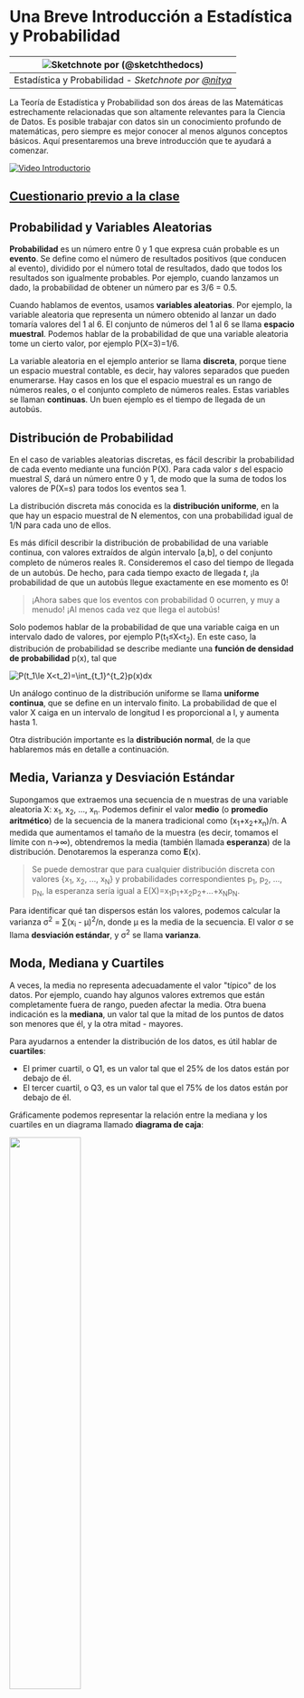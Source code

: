 <!--
CO_OP_TRANSLATOR_METADATA:
{
  "original_hash": "1cf49f029ba1f25a54f0d5bc2fa575fc",
  "translation_date": "2025-09-05T13:43:45+00:00",
  "source_file": "1-Introduction/04-stats-and-probability/README.md",
  "language_code": "es"
}
-->
# Una Breve Introducción a Estadística y Probabilidad

|![ Sketchnote por [(@sketchthedocs)](https://sketchthedocs.dev) ](../../sketchnotes/04-Statistics-Probability.png)|
|:---:|
| Estadística y Probabilidad - _Sketchnote por [@nitya](https://twitter.com/nitya)_ |

La Teoría de Estadística y Probabilidad son dos áreas de las Matemáticas estrechamente relacionadas que son altamente relevantes para la Ciencia de Datos. Es posible trabajar con datos sin un conocimiento profundo de matemáticas, pero siempre es mejor conocer al menos algunos conceptos básicos. Aquí presentaremos una breve introducción que te ayudará a comenzar.

[![Video Introductorio](../../../../1-Introduction/04-stats-and-probability/images/video-prob-and-stats.png)](https://youtu.be/Z5Zy85g4Yjw)

## [Cuestionario previo a la clase](https://ff-quizzes.netlify.app/en/ds/quiz/6)

## Probabilidad y Variables Aleatorias

**Probabilidad** es un número entre 0 y 1 que expresa cuán probable es un **evento**. Se define como el número de resultados positivos (que conducen al evento), dividido por el número total de resultados, dado que todos los resultados son igualmente probables. Por ejemplo, cuando lanzamos un dado, la probabilidad de obtener un número par es 3/6 = 0.5.

Cuando hablamos de eventos, usamos **variables aleatorias**. Por ejemplo, la variable aleatoria que representa un número obtenido al lanzar un dado tomaría valores del 1 al 6. El conjunto de números del 1 al 6 se llama **espacio muestral**. Podemos hablar de la probabilidad de que una variable aleatoria tome un cierto valor, por ejemplo P(X=3)=1/6.

La variable aleatoria en el ejemplo anterior se llama **discreta**, porque tiene un espacio muestral contable, es decir, hay valores separados que pueden enumerarse. Hay casos en los que el espacio muestral es un rango de números reales, o el conjunto completo de números reales. Estas variables se llaman **continuas**. Un buen ejemplo es el tiempo de llegada de un autobús.

## Distribución de Probabilidad

En el caso de variables aleatorias discretas, es fácil describir la probabilidad de cada evento mediante una función P(X). Para cada valor *s* del espacio muestral *S*, dará un número entre 0 y 1, de modo que la suma de todos los valores de P(X=s) para todos los eventos sea 1.

La distribución discreta más conocida es la **distribución uniforme**, en la que hay un espacio muestral de N elementos, con una probabilidad igual de 1/N para cada uno de ellos.

Es más difícil describir la distribución de probabilidad de una variable continua, con valores extraídos de algún intervalo [a,b], o del conjunto completo de números reales ℝ. Consideremos el caso del tiempo de llegada de un autobús. De hecho, para cada tiempo exacto de llegada *t*, ¡la probabilidad de que un autobús llegue exactamente en ese momento es 0!

> ¡Ahora sabes que los eventos con probabilidad 0 ocurren, y muy a menudo! ¡Al menos cada vez que llega el autobús!

Solo podemos hablar de la probabilidad de que una variable caiga en un intervalo dado de valores, por ejemplo P(t<sub>1</sub>≤X<t<sub>2</sub>). En este caso, la distribución de probabilidad se describe mediante una **función de densidad de probabilidad** p(x), tal que

![P(t_1\le X<t_2)=\int_{t_1}^{t_2}p(x)dx](../../../../1-Introduction/04-stats-and-probability/images/probability-density.png)

Un análogo continuo de la distribución uniforme se llama **uniforme continua**, que se define en un intervalo finito. La probabilidad de que el valor X caiga en un intervalo de longitud l es proporcional a l, y aumenta hasta 1.

Otra distribución importante es la **distribución normal**, de la que hablaremos más en detalle a continuación.

## Media, Varianza y Desviación Estándar

Supongamos que extraemos una secuencia de n muestras de una variable aleatoria X: x<sub>1</sub>, x<sub>2</sub>, ..., x<sub>n</sub>. Podemos definir el valor **medio** (o **promedio aritmético**) de la secuencia de la manera tradicional como (x<sub>1</sub>+x<sub>2</sub>+x<sub>n</sub>)/n. A medida que aumentamos el tamaño de la muestra (es decir, tomamos el límite con n→∞), obtendremos la media (también llamada **esperanza**) de la distribución. Denotaremos la esperanza como **E**(x).

> Se puede demostrar que para cualquier distribución discreta con valores {x<sub>1</sub>, x<sub>2</sub>, ..., x<sub>N</sub>} y probabilidades correspondientes p<sub>1</sub>, p<sub>2</sub>, ..., p<sub>N</sub>, la esperanza sería igual a E(X)=x<sub>1</sub>p<sub>1</sub>+x<sub>2</sub>p<sub>2</sub>+...+x<sub>N</sub>p<sub>N</sub>.

Para identificar qué tan dispersos están los valores, podemos calcular la varianza σ<sup>2</sup> = ∑(x<sub>i</sub> - μ)<sup>2</sup>/n, donde μ es la media de la secuencia. El valor σ se llama **desviación estándar**, y σ<sup>2</sup> se llama **varianza**.

## Moda, Mediana y Cuartiles

A veces, la media no representa adecuadamente el valor "típico" de los datos. Por ejemplo, cuando hay algunos valores extremos que están completamente fuera de rango, pueden afectar la media. Otra buena indicación es la **mediana**, un valor tal que la mitad de los puntos de datos son menores que él, y la otra mitad - mayores.

Para ayudarnos a entender la distribución de los datos, es útil hablar de **cuartiles**:

* El primer cuartil, o Q1, es un valor tal que el 25% de los datos están por debajo de él.
* El tercer cuartil, o Q3, es un valor tal que el 75% de los datos están por debajo de él.

Gráficamente podemos representar la relación entre la mediana y los cuartiles en un diagrama llamado **diagrama de caja**:

<img src="images/boxplot_explanation.png" width="50%"/>

Aquí también calculamos el **rango intercuartil** IQR=Q3-Q1, y los llamados **valores atípicos** - valores que están fuera de los límites [Q1-1.5*IQR,Q3+1.5*IQR].

Para una distribución finita que contiene un pequeño número de valores posibles, un buen valor "típico" es el que aparece con mayor frecuencia, llamado **moda**. A menudo se aplica a datos categóricos, como colores. Consideremos una situación en la que tenemos dos grupos de personas: algunos que prefieren fuertemente el rojo, y otros que prefieren el azul. Si codificamos los colores con números, el valor medio para un color favorito estaría en algún lugar del espectro naranja-verde, lo que no indica la preferencia real de ninguno de los grupos. Sin embargo, la moda sería uno de los colores, o ambos colores, si el número de personas que votan por ellos es igual (en este caso llamamos a la muestra **multimodal**).

## Datos del Mundo Real

Cuando analizamos datos de la vida real, a menudo no son variables aleatorias como tal, en el sentido de que no realizamos experimentos con resultados desconocidos. Por ejemplo, consideremos un equipo de jugadores de béisbol y sus datos corporales, como altura, peso y edad. Esos números no son exactamente aleatorios, pero aún podemos aplicar los mismos conceptos matemáticos. Por ejemplo, una secuencia de pesos de personas puede considerarse como una secuencia de valores extraídos de alguna variable aleatoria. A continuación se muestra la secuencia de pesos de jugadores de béisbol reales de [Major League Baseball](http://mlb.mlb.com/index.jsp), tomada de [este conjunto de datos](http://wiki.stat.ucla.edu/socr/index.php/SOCR_Data_MLB_HeightsWeights) (para tu conveniencia, solo se muestran los primeros 20 valores):

```
[180.0, 215.0, 210.0, 210.0, 188.0, 176.0, 209.0, 200.0, 231.0, 180.0, 188.0, 180.0, 185.0, 160.0, 180.0, 185.0, 197.0, 189.0, 185.0, 219.0]
```

> **Nota**: Para ver el ejemplo de cómo trabajar con este conjunto de datos, echa un vistazo al [notebook adjunto](../../../../1-Introduction/04-stats-and-probability/notebook.ipynb). También hay varios desafíos a lo largo de esta lección, y puedes completarlos agregando algo de código a ese notebook. Si no estás seguro de cómo operar con datos, no te preocupes: volveremos a trabajar con datos usando Python más adelante. Si no sabes cómo ejecutar código en Jupyter Notebook, consulta [este artículo](https://soshnikov.com/education/how-to-execute-notebooks-from-github/).

Aquí está el diagrama de caja que muestra la media, mediana y cuartiles de nuestros datos:

![Diagrama de Caja de Peso](../../../../1-Introduction/04-stats-and-probability/images/weight-boxplot.png)

Dado que nuestros datos contienen información sobre diferentes **roles** de jugadores, también podemos hacer el diagrama de caja por rol, lo que nos permitirá tener una idea de cómo los valores de los parámetros difieren según los roles. Esta vez consideraremos la altura:

![Diagrama de Caja por Rol](../../../../1-Introduction/04-stats-and-probability/images/boxplot_byrole.png)

Este diagrama sugiere que, en promedio, la altura de los jugadores de primera base es mayor que la altura de los jugadores de segunda base. Más adelante en esta lección aprenderemos cómo podemos probar esta hipótesis de manera más formal y cómo demostrar que nuestros datos son estadísticamente significativos para mostrar esto.

> Al trabajar con datos del mundo real, asumimos que todos los puntos de datos son muestras extraídas de alguna distribución de probabilidad. Esta suposición nos permite aplicar técnicas de aprendizaje automático y construir modelos predictivos funcionales.

Para ver cuál es la distribución de nuestros datos, podemos graficar un gráfico llamado **histograma**. El eje X contendrá un número de diferentes intervalos de peso (los llamados **bins**), y el eje vertical mostrará el número de veces que nuestra muestra de variable aleatoria estuvo dentro de un intervalo dado.

![Histograma de datos del mundo real](../../../../1-Introduction/04-stats-and-probability/images/weight-histogram.png)

En este histograma puedes ver que todos los valores están centrados alrededor de cierto peso promedio, y cuanto más nos alejamos de ese peso, menos pesos de ese valor se encuentran. Es decir, es muy improbable que el peso de un jugador de béisbol sea muy diferente del peso promedio. La varianza de los pesos muestra la medida en que los pesos probablemente difieran del promedio.

> Si tomamos los pesos de otras personas, no de la liga de béisbol, es probable que la distribución sea diferente. Sin embargo, la forma de la distribución será la misma, pero la media y la varianza cambiarán. Por lo tanto, si entrenamos nuestro modelo con jugadores de béisbol, es probable que dé resultados incorrectos cuando se aplique a estudiantes de una universidad, porque la distribución subyacente es diferente.

## Distribución Normal

La distribución de pesos que hemos visto anteriormente es muy típica, y muchas mediciones del mundo real siguen el mismo tipo de distribución, pero con diferentes medias y varianzas. Esta distribución se llama **distribución normal**, y juega un papel muy importante en estadística.

Usar la distribución normal es una forma correcta de generar pesos aleatorios de posibles jugadores de béisbol. Una vez que conocemos el peso promedio `mean` y la desviación estándar `std`, podemos generar 1000 muestras de peso de la siguiente manera:
```python
samples = np.random.normal(mean,std,1000)
``` 

Si graficamos el histograma de las muestras generadas, veremos una imagen muy similar a la mostrada anteriormente. Y si aumentamos el número de muestras y el número de bins, podemos generar una imagen de una distribución normal más cercana a la ideal:

![Distribución Normal con media=0 y desviación estándar=1](../../../../1-Introduction/04-stats-and-probability/images/normal-histogram.png)

*Distribución Normal con media=0 y desviación estándar=1*

## Intervalos de Confianza

Cuando hablamos de los pesos de los jugadores de béisbol, asumimos que existe cierta **variable aleatoria W** que corresponde a la distribución de probabilidad ideal de los pesos de todos los jugadores de béisbol (la llamada **población**). Nuestra secuencia de pesos corresponde a un subconjunto de todos los jugadores de béisbol que llamamos **muestra**. Una pregunta interesante es, ¿podemos conocer los parámetros de la distribución de W, es decir, la media y la varianza de la población?

La respuesta más sencilla sería calcular la media y la varianza de nuestra muestra. Sin embargo, podría suceder que nuestra muestra aleatoria no represente con precisión a toda la población. Por lo tanto, tiene sentido hablar de **intervalos de confianza**.

> **Intervalo de confianza** es la estimación de la verdadera media de la población dada nuestra muestra, que es precisa con cierta probabilidad (o **nivel de confianza**).

Supongamos que tenemos una muestra X

1</sub>, ..., X<sub>n</sub> de nuestra distribución. Cada vez que tomamos una muestra de nuestra distribución, terminamos con un valor medio diferente μ. Por lo tanto, μ puede considerarse una variable aleatoria. Un **intervalo de confianza** con confianza p es un par de valores (L<sub>p</sub>,R<sub>p</sub>), tal que **P**(L<sub>p</sub>≤μ≤R<sub>p</sub>) = p, es decir, la probabilidad de que el valor medio medido caiga dentro del intervalo es igual a p.

Va más allá de nuestra breve introducción discutir en detalle cómo se calculan esos intervalos de confianza. Se pueden encontrar más detalles [en Wikipedia](https://en.wikipedia.org/wiki/Confidence_interval). En resumen, definimos la distribución de la media de la muestra calculada en relación con la media verdadera de la población, lo que se llama **distribución de Student**.

> **Dato interesante**: La distribución de Student lleva el nombre del matemático William Sealy Gosset, quien publicó su artículo bajo el seudónimo "Student". Trabajaba en la cervecería Guinness y, según una de las versiones, su empleador no quería que el público general supiera que estaban utilizando pruebas estadísticas para determinar la calidad de las materias primas.

Si queremos estimar la media μ de nuestra población con confianza p, necesitamos tomar el *(1-p)/2-ésimo percentil* de una distribución de Student A, que puede obtenerse de tablas o calcularse utilizando algunas funciones integradas de software estadístico (por ejemplo, Python, R, etc.). Entonces, el intervalo para μ sería dado por X±A*D/√n, donde X es la media obtenida de la muestra y D es la desviación estándar.

> **Nota**: También omitimos la discusión de un concepto importante de [grados de libertad](https://en.wikipedia.org/wiki/Degrees_of_freedom_(statistics)), que es relevante en relación con la distribución de Student. Puedes consultar libros más completos sobre estadística para entender este concepto en profundidad.

Un ejemplo de cálculo de intervalos de confianza para pesos y alturas se encuentra en los [notebooks adjuntos](../../../../1-Introduction/04-stats-and-probability/notebook.ipynb).

| p | Media de peso |
|-----|-----------|
| 0.85 | 201.73±0.94 |
| 0.90 | 201.73±1.08 |
| 0.95 | 201.73±1.28 |

Nota que cuanto mayor es la probabilidad de confianza, más amplio es el intervalo de confianza.

## Pruebas de hipótesis

En nuestro conjunto de datos de jugadores de béisbol, hay diferentes roles de jugadores, que se pueden resumir a continuación (consulta el [notebook adjunto](../../../../1-Introduction/04-stats-and-probability/notebook.ipynb) para ver cómo se puede calcular esta tabla):

| Rol | Altura | Peso | Cantidad |
|------|--------|--------|-------|
| Catcher | 72.723684 | 204.328947 | 76 |
| Designated_Hitter | 74.222222 | 220.888889 | 18 |
| First_Baseman | 74.000000 | 213.109091 | 55 |
| Outfielder | 73.010309 | 199.113402 | 194 |
| Relief_Pitcher | 74.374603 | 203.517460 | 315 |
| Second_Baseman | 71.362069 | 184.344828 | 58 |
| Shortstop | 71.903846 | 182.923077 | 52 |
| Starting_Pitcher | 74.719457 | 205.163636 | 221 |
| Third_Baseman | 73.044444 | 200.955556 | 45 |

Podemos notar que las alturas medias de los primera base son mayores que las de los segunda base. Por lo tanto, podríamos estar tentados a concluir que **los primera base son más altos que los segunda base**.

> Esta afirmación se llama **una hipótesis**, porque no sabemos si el hecho es realmente cierto o no.

Sin embargo, no siempre es obvio si podemos hacer esta conclusión. De la discusión anterior sabemos que cada media tiene un intervalo de confianza asociado, y por lo tanto esta diferencia podría ser solo un error estadístico. Necesitamos una forma más formal de probar nuestra hipótesis.

Calculemos los intervalos de confianza por separado para las alturas de los primera y segunda base:

| Confianza | Primera base | Segunda base |
|------------|---------------|----------------|
| 0.85 | 73.62..74.38 | 71.04..71.69 |
| 0.90 | 73.56..74.44 | 70.99..71.73 |
| 0.95 | 73.47..74.53 | 70.92..71.81 |

Podemos ver que bajo ninguna confianza los intervalos se superponen. Eso prueba nuestra hipótesis de que los primera base son más altos que los segunda base.

Más formalmente, el problema que estamos resolviendo es ver si **dos distribuciones de probabilidad son iguales**, o al menos tienen los mismos parámetros. Dependiendo de la distribución, necesitamos usar diferentes pruebas para eso. Si sabemos que nuestras distribuciones son normales, podemos aplicar **[prueba t de Student](https://en.wikipedia.org/wiki/Student%27s_t-test)**.

En la prueba t de Student, calculamos el llamado **valor t**, que indica la diferencia entre las medias, teniendo en cuenta la varianza. Se demuestra que el valor t sigue la **distribución de Student**, lo que nos permite obtener el valor umbral para un nivel de confianza dado **p** (esto puede calcularse o consultarse en tablas numéricas). Luego comparamos el valor t con este umbral para aprobar o rechazar la hipótesis.

En Python, podemos usar el paquete **SciPy**, que incluye la función `ttest_ind` (además de muchas otras funciones estadísticas útiles). Calcula el valor t por nosotros y también realiza la búsqueda inversa del valor p de confianza, para que podamos simplemente observar la confianza para sacar la conclusión.

Por ejemplo, nuestra comparación entre las alturas de los primera y segunda base nos da los siguientes resultados: 
```python
from scipy.stats import ttest_ind

tval, pval = ttest_ind(df.loc[df['Role']=='First_Baseman',['Height']], df.loc[df['Role']=='Designated_Hitter',['Height']],equal_var=False)
print(f"T-value = {tval[0]:.2f}\nP-value: {pval[0]}")
```
```
T-value = 7.65
P-value: 9.137321189738925e-12
```
En nuestro caso, el valor p es muy bajo, lo que significa que hay una fuerte evidencia que respalda que los primera base son más altos.

También hay otros tipos de hipótesis que podríamos querer probar, por ejemplo:
* Probar que una muestra dada sigue alguna distribución. En nuestro caso hemos asumido que las alturas están distribuidas normalmente, pero eso necesita verificación estadística formal.
* Probar que el valor medio de una muestra corresponde a algún valor predefinido.
* Comparar las medias de varias muestras (por ejemplo, cuál es la diferencia en los niveles de felicidad entre diferentes grupos de edad).

## Ley de los grandes números y teorema del límite central

Una de las razones por las que la distribución normal es tan importante es el llamado **teorema del límite central**. Supongamos que tenemos una gran muestra de N valores independientes X<sub>1</sub>, ..., X<sub>N</sub>, muestreados de cualquier distribución con media μ y varianza σ<sup>2</sup>. Entonces, para N suficientemente grande (en otras palabras, cuando N→∞), la media Σ<sub>i</sub>X<sub>i</sub> estaría distribuida normalmente, con media μ y varianza σ<sup>2</sup>/N.

> Otra forma de interpretar el teorema del límite central es decir que, independientemente de la distribución, cuando calculas la media de una suma de valores de cualquier variable aleatoria terminas con una distribución normal.

Del teorema del límite central también se deduce que, cuando N→∞, la probabilidad de que la media de la muestra sea igual a μ se convierte en 1. Esto se conoce como **la ley de los grandes números**.

## Covarianza y correlación

Una de las cosas que hace la ciencia de datos es encontrar relaciones entre datos. Decimos que dos secuencias **correlacionan** cuando exhiben un comportamiento similar al mismo tiempo, es decir, ambas suben/bajan simultáneamente, o una secuencia sube cuando la otra baja y viceversa. En otras palabras, parece haber alguna relación entre dos secuencias.

> La correlación no necesariamente indica una relación causal entre dos secuencias; a veces ambas variables pueden depender de alguna causa externa, o puede ser puramente por casualidad que las dos secuencias correlacionen. Sin embargo, una correlación matemática fuerte es una buena indicación de que dos variables están de alguna manera conectadas.

Matemáticamente, el concepto principal que muestra la relación entre dos variables aleatorias es la **covarianza**, que se calcula así: Cov(X,Y) = **E**\[(X-**E**(X))(Y-**E**(Y))\]. Calculamos la desviación de ambas variables respecto a sus valores medios, y luego el producto de esas desviaciones. Si ambas variables se desvían juntas, el producto siempre será un valor positivo, que se sumará a una covarianza positiva. Si ambas variables se desvían fuera de sincronización (es decir, una cae por debajo del promedio cuando la otra sube por encima del promedio), siempre obtendremos números negativos, que se sumarán a una covarianza negativa. Si las desviaciones no son dependientes, se sumarán aproximadamente a cero.

El valor absoluto de la covarianza no nos dice mucho sobre cuán grande es la correlación, porque depende de la magnitud de los valores reales. Para normalizarlo, podemos dividir la covarianza por la desviación estándar de ambas variables, para obtener la **correlación**. Lo bueno es que la correlación siempre está en el rango de [-1,1], donde 1 indica una fuerte correlación positiva entre los valores, -1 una fuerte correlación negativa, y 0 ninguna correlación en absoluto (las variables son independientes).

**Ejemplo**: Podemos calcular la correlación entre los pesos y las alturas de los jugadores de béisbol del conjunto de datos mencionado anteriormente:
```python
print(np.corrcoef(weights,heights))
```
Como resultado, obtenemos una **matriz de correlación** como esta:
```
array([[1.        , 0.52959196],
       [0.52959196, 1.        ]])
```

> La matriz de correlación C puede calcularse para cualquier número de secuencias de entrada S<sub>1</sub>, ..., S<sub>n</sub>. El valor de C<sub>ij</sub> es la correlación entre S<sub>i</sub> y S<sub>j</sub>, y los elementos diagonales siempre son 1 (que también es la autocorrelación de S<sub>i</sub>).

En nuestro caso, el valor 0.53 indica que hay cierta correlación entre el peso y la altura de una persona. También podemos hacer un gráfico de dispersión de un valor contra el otro para ver la relación visualmente:

![Relación entre peso y altura](../../../../1-Introduction/04-stats-and-probability/images/weight-height-relationship.png)

> Más ejemplos de correlación y covarianza se pueden encontrar en el [notebook adjunto](../../../../1-Introduction/04-stats-and-probability/notebook.ipynb).

## Conclusión

En esta sección, hemos aprendido:

* propiedades estadísticas básicas de los datos, como media, varianza, moda y cuartiles
* diferentes distribuciones de variables aleatorias, incluida la distribución normal
* cómo encontrar correlación entre diferentes propiedades
* cómo usar un aparato sólido de matemáticas y estadística para probar algunas hipótesis
* cómo calcular intervalos de confianza para una variable aleatoria dada una muestra de datos

Aunque esta no es una lista exhaustiva de temas que existen dentro de la probabilidad y la estadística, debería ser suficiente para darte un buen comienzo en este curso.

## 🚀 Desafío

Usa el código de ejemplo en el notebook para probar otras hipótesis:
1. Los primera base son mayores que los segunda base.
2. Los primera base son más altos que los tercera base.
3. Los shortstops son más altos que los segunda base.

## [Cuestionario posterior a la clase](https://ff-quizzes.netlify.app/en/ds/quiz/7)

## Revisión y autoestudio

La probabilidad y la estadística son temas tan amplios que merecen su propio curso. Si estás interesado en profundizar en la teoría, puedes continuar leyendo algunos de los siguientes libros:

1. [Carlos Fernandez-Granda](https://cims.nyu.edu/~cfgranda/) de la Universidad de Nueva York tiene excelentes notas de clase [Probability and Statistics for Data Science](https://cims.nyu.edu/~cfgranda/pages/stuff/probability_stats_for_DS.pdf) (disponibles en línea).
1. [Peter y Andrew Bruce. Practical Statistics for Data Scientists.](https://www.oreilly.com/library/view/practical-statistics-for/9781491952955/) [[código de ejemplo en R](https://github.com/andrewgbruce/statistics-for-data-scientists)].
1. [James D. Miller. Statistics for Data Science](https://www.packtpub.com/product/statistics-for-data-science/9781788290678) [[código de ejemplo en R](https://github.com/PacktPublishing/Statistics-for-Data-Science)].

## Tarea

[Pequeño estudio sobre diabetes](assignment.md)

## Créditos

Esta lección ha sido creada con ♥️ por [Dmitry Soshnikov](http://soshnikov.com)

---

**Descargo de responsabilidad**:  
Este documento ha sido traducido utilizando el servicio de traducción automática [Co-op Translator](https://github.com/Azure/co-op-translator). Si bien nos esforzamos por lograr precisión, tenga en cuenta que las traducciones automáticas pueden contener errores o imprecisiones. El documento original en su idioma nativo debe considerarse como la fuente autorizada. Para información crítica, se recomienda una traducción profesional realizada por humanos. No nos hacemos responsables de malentendidos o interpretaciones erróneas que puedan surgir del uso de esta traducción.